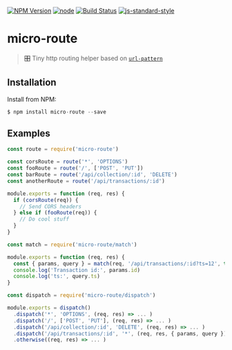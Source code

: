 [![NPM Version](https://img.shields.io/npm/v/micro-route.svg?style=flat-square)](https://www.npmjs.com/package/micro-route)
[![node](https://img.shields.io/node/v/micro-route.svg?style=flat-square)](https://www.npmjs.com/package/micro-route)
[![Build Status](https://img.shields.io/travis/dotcypress/micro-route.svg?branch=master&style=flat-square)](https://travis-ci.org/dotcypress/micro-route)
[![js-standard-style](https://img.shields.io/badge/code%20style-standard-brightgreen.svg?style=flat-square)](http://standardjs.com/)

# micro-route
>  🎛 Tiny http routing helper based on [`url-pattern`](https://github.com/snd/url-pattern)

## Installation

Install from NPM:

```js
$ npm install micro-route --save
```

## Examples

```js
const route = require('micro-route')

const corsRoute = route('*', 'OPTIONS')
const fooRoute = route('/', ['POST', 'PUT'])
const barRoute = route('/api/collection/:id', 'DELETE')
const anotherRoute = route('/api/transactions/:id')

module.exports = function (req, res) {
  if (corsRoute(req)) {
    // Send CORS headers 
  } else if (fooRoute(req)) {
    // Do cool stuff
  }
}
```

```js
const match = require('micro-route/match')

module.exports = function (req, res) {
  const { params, query } = match(req, '/api/transactions/:id?ts=12', true)
  console.log('Transaction id:', params.id)  
  console.log('ts:', query.ts)  
}
```

```js
const dispatch = require('micro-route/dispatch')

module.exports = dispatch()
  .dispatch('*', 'OPTIONS', (req, res) => ... )
  .dispatch('/', ['POST', 'PUT'], (req, res) => ... )
  .dispatch('/api/collection/:id', 'DELETE', (req, res) => ... )
  .dispatch('/api/transactions/:id', '*', (req, res, { params, query }) => ... )
  .otherwise((req, res) => ... )
```
